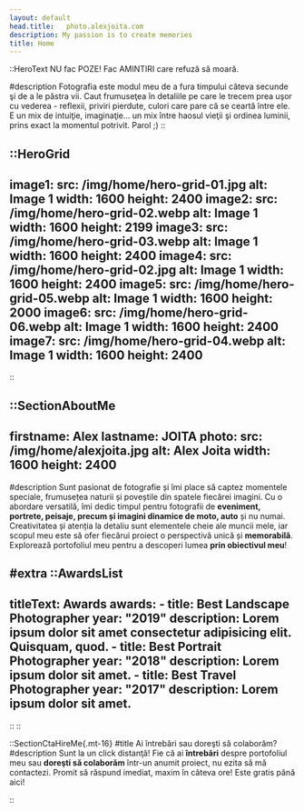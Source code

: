 ```yaml
---
layout: default
head.title:   photo.alexjoita.com 
description: My passion is to create memories
title: Home
---
```


::HeroText
NU fac POZE! Fac AMINTIRI care refuză să moară.

#description
Fotografia este modul meu de a fura timpului câteva secunde şi de a le păstra vii. Caut frumuseţea în detaliile pe care le trecem prea uşor cu vederea - reflexii, priviri pierdute, culori care pare că se ceartă între ele. E un mix de intuiţie, imaginaţie... un mix între haosul vieţii şi ordinea luminii, prins exact la momentul potrivit. Parol ;)
::

::HeroGrid
---
image1:
  src: /img/home/hero-grid-01.jpg
  alt: Image 1
  width: 1600
  height: 2400
image2:
  src: /img/home/hero-grid-02.webp
  alt: Image 1
  width: 1600
  height: 2199
image3:
  src: /img/home/hero-grid-03.webp
  alt: Image 1
  width: 1600
  height: 2400
image4:
  src: /img/home/hero-grid-02.jpg
  alt: Image 1
  width: 1600
  height: 2400
image5:
  src: /img/home/hero-grid-05.webp
  alt: Image 1
  width: 1600
  height: 2000
image6:
  src: /img/home/hero-grid-06.webp
  alt: Image 1
  width: 1600
  height: 2400
image7:
  src: /img/home/hero-grid-04.webp
  alt: Image 1
  width: 1600
  height: 2400
---
::

::SectionAboutMe
---
firstname: Alex 
lastname: JOITA
photo:
  src: /img/home/alexjoita.jpg
  alt: Alex Joita
  width: 1600
  height: 2400
---
#description
Sunt pasionat de fotografie și îmi place să captez momentele speciale, frumusețea naturii și poveștile din spatele fiecărei imagini. Cu o abordare versatilă, îmi dedic timpul pentru fotografii de __eveniment, portrete, peisaje, precum și imagini dinamice de moto, auto__ și nu numai. Creativitatea și atenția la detaliu sunt elementele cheie ale muncii mele, iar scopul meu este să ofer fiecărui proiect o perspectivă unică și __memorabilă__. Explorează portofoliul meu pentru a descoperi lumea __prin obiectivul meu__!

#extra
  ::AwardsList
  ---
  titleText: Awards
  awards:
    - title: Best Landscape Photographer
      year: "2019"
      description: Lorem ipsum dolor sit amet consectetur adipisicing elit. Quisquam, quod.
    - title: Best Portrait Photographer
      year: "2018"
      description: Lorem ipsum dolor sit amet.
    - title: Best Travel Photographer
      year: "2017"
      description: Lorem ipsum dolor sit amet.
  ---
  ::
::


::SectionCtaHireMe{.mt-16}
#title
Ai întrebări sau doreşti să colaborăm?
#description
Sunt la un click distanţă! Fie că ai __întrebări__ despre portofoliul meu sau __doreşti să colaborăm__ într-un anumit proiect, nu ezita să mă contactezi. Promit să răspund imediat, maxim în câteva ore! Este gratis până aici! 


::